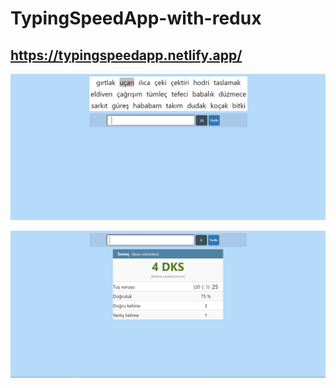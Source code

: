 # TypingSpeedApp-with-redux

## https://typingspeedapp.netlify.app/

![alt text](https://github.com/kadirkara22/TypingSpeedApp-with-redux/blob/main/src/images/typer1.PNG)

![alt text](https://github.com/kadirkara22/TypingSpeedApp-with-redux/blob/main/src/images/typer2.PNG)
